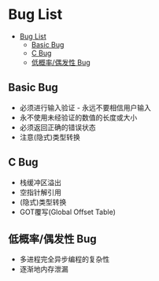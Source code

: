 
# Bug List

<!-- TOC -->

- [Bug List](#bug-list)
  - [Basic Bug](#basic-bug)
  - [C Bug](#c-bug)
  - [低概率/偶发性 Bug](#低概率偶发性-bug)

<!-- /TOC -->

## Basic Bug

- 必须进行输入验证 - 永远不要相信用户输入
- 永不使用未经验证的数值的长度或大小
- 必须返回正确的错误状态
- 注意(隐式)类型转换

## C Bug

- 栈缓冲区溢出
- 空指针解引用
- (隐式)类型转换
- GOT覆写(Global Offset Table)

## 低概率/偶发性 Bug

- 多进程完全异步编程的复杂性
- 逐渐地内存泄漏
